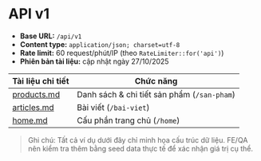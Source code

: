 # API v1

- **Base URL:** `/api/v1`
- **Content type:** `application/json; charset=utf-8`
- **Rate limit:** 60 request/phút/IP (theo `RateLimiter::for('api')`)
- **Phiên bản tài liệu:** cập nhật ngày 27/10/2025

| Tài liệu chi tiết | Chức năng |
| --- | --- |
| [products.md](products.md) | Danh sách & chi tiết sản phẩm (`/san-pham`) |
| [articles.md](articles.md) | Bài viết (`/bai-viet`) |
| [home.md](home.md) | Cấu phần trang chủ (`/home`) |

> Ghi chú: Tất cả ví dụ dưới đây chỉ minh họa cấu trúc dữ liệu. FE/QA nên kiểm tra thêm bằng seed data thực tế để xác nhận giá trị cụ thể.
